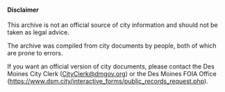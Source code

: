 #### Disclaimer

This archive is not an official source of city information and should not be taken as legal advice.

The archive was compiled from city documents by people, both of which
are prone to errors.

If you want an official version of city documents,
please contact 
the Des Moines City Clerk (CityClerk@dmgov.org) 
or the Des Moines FOIA Office (https://www.dsm.city/interactive_forms/public_records_request.php).

